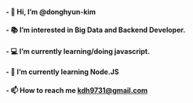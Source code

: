 #### - 👋 Hi, I’m @donghyun-kim
#### - 📚 I’m interested in Big Data and Backend Developer.
#### - 💻 I’m currently learning/doing javascript.
#### - 🌱 I’m currently learning Node.JS
#### - 📫 How to reach me kdh9731@gmail.com

<!--
**donghyun1500/donghyun1500** is a ✨ _special_ ✨ repository because its `README.md` (this file) appears on your GitHub profile.

Here are some ideas to get you started:

- 🔭 I’m currently working on ...
- 🌱 I’m currently learning ...
- 👯 I’m looking to collaborate on ...
- 🤔 I’m looking for help with ...
- 💬 Ask me about ...
- 📫 How to reach me: ...
- 😄 Pronouns: ...
- ⚡ Fun fact: ...
-->
